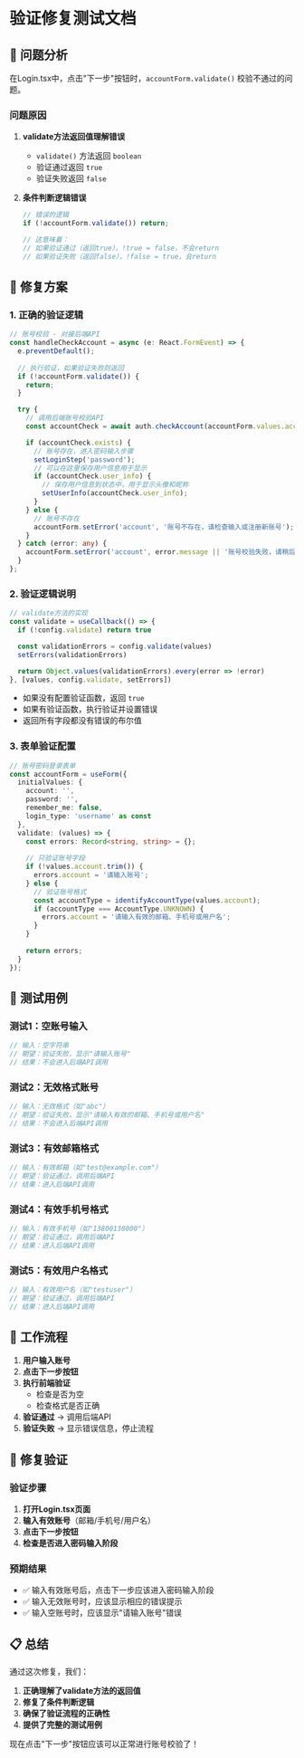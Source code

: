 # 验证修复测试文档

## 🎯 问题分析

在Login.tsx中，点击"下一步"按钮时，`accountForm.validate()` 校验不通过的问题。

### 问题原因

1. **validate方法返回值理解错误**
   - `validate()` 方法返回 `boolean`
   - 验证通过返回 `true`
   - 验证失败返回 `false`

2. **条件判断逻辑错误**
   ```typescript
   // 错误的逻辑
   if (!accountForm.validate()) return;
   
   // 这意味着：
   // 如果验证通过（返回true），!true = false，不会return
   // 如果验证失败（返回false），!false = true，会return
   ```

## 🔧 修复方案

### 1. 正确的验证逻辑

```typescript
// 账号校验 - 对接后端API
const handleCheckAccount = async (e: React.FormEvent) => {
  e.preventDefault();
  
  // 执行验证，如果验证失败则返回
  if (!accountForm.validate()) {
    return;
  }

  try {
    // 调用后端账号校验API
    const accountCheck = await auth.checkAccount(accountForm.values.account);

    if (accountCheck.exists) {
      // 账号存在，进入密码输入步骤
      setLoginStep('password');
      // 可以在这里保存用户信息用于显示
      if (accountCheck.user_info) {
        // 保存用户信息到状态中，用于显示头像和昵称
        setUserInfo(accountCheck.user_info);
      }
    } else {
      // 账号不存在
      accountForm.setError('account', '账号不存在，请检查输入或注册新账号');
    }
  } catch (error: any) {
    accountForm.setError('account', error.message || '账号校验失败，请稍后重试');
  }
};
```

### 2. 验证逻辑说明

```typescript
// validate方法的实现
const validate = useCallback(() => {
  if (!config.validate) return true

  const validationErrors = config.validate(values)
  setErrors(validationErrors)

  return Object.values(validationErrors).every(error => !error)
}, [values, config.validate, setErrors])
```

- 如果没有配置验证函数，返回 `true`
- 如果有验证函数，执行验证并设置错误
- 返回所有字段都没有错误的布尔值

### 3. 表单验证配置

```typescript
// 账号密码登录表单
const accountForm = useForm({
  initialValues: {
    account: '',
    password: '',
    remember_me: false,
    login_type: 'username' as const
  },
  validate: (values) => {
    const errors: Record<string, string> = {};
    
    // 只验证账号字段
    if (!values.account.trim()) {
      errors.account = '请输入账号';
    } else {
      // 验证账号格式
      const accountType = identifyAccountType(values.account);
      if (accountType === AccountType.UNKNOWN) {
        errors.account = '请输入有效的邮箱、手机号或用户名';
      }
    }
    
    return errors;
  }
});
```

## 🧪 测试用例

### 测试1：空账号输入
```typescript
// 输入：空字符串
// 期望：验证失败，显示"请输入账号"
// 结果：不会进入后端API调用
```

### 测试2：无效格式账号
```typescript
// 输入：无效格式（如"abc"）
// 期望：验证失败，显示"请输入有效的邮箱、手机号或用户名"
// 结果：不会进入后端API调用
```

### 测试3：有效邮箱格式
```typescript
// 输入：有效邮箱（如"test@example.com"）
// 期望：验证通过，调用后端API
// 结果：进入后端API调用
```

### 测试4：有效手机号格式
```typescript
// 输入：有效手机号（如"13800138000"）
// 期望：验证通过，调用后端API
// 结果：进入后端API调用
```

### 测试5：有效用户名格式
```typescript
// 输入：有效用户名（如"testuser"）
// 期望：验证通过，调用后端API
// 结果：进入后端API调用
```

## 🔄 工作流程

1. **用户输入账号**
2. **点击下一步按钮**
3. **执行前端验证**
   - 检查是否为空
   - 检查格式是否正确
4. **验证通过** → 调用后端API
5. **验证失败** → 显示错误信息，停止流程

## 🎯 修复验证

### 验证步骤

1. **打开Login.tsx页面**
2. **输入有效账号**（邮箱/手机号/用户名）
3. **点击下一步按钮**
4. **检查是否进入密码输入阶段**

### 预期结果

- ✅ 输入有效账号后，点击下一步应该进入密码输入阶段
- ✅ 输入无效账号时，应该显示相应的错误提示
- ✅ 输入空账号时，应该显示"请输入账号"错误

## 📋 总结

通过这次修复，我们：

1. **正确理解了validate方法的返回值**
2. **修复了条件判断逻辑**
3. **确保了验证流程的正确性**
4. **提供了完整的测试用例**

现在点击"下一步"按钮应该可以正常进行账号校验了！ 